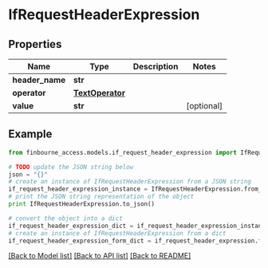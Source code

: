 # IfRequestHeaderExpression


## Properties
Name | Type | Description | Notes
------------ | ------------- | ------------- | -------------
**header_name** | **str** |  | 
**operator** | [**TextOperator**](TextOperator.md) |  | 
**value** | **str** |  | [optional] 

## Example

```python
from finbourne_access.models.if_request_header_expression import IfRequestHeaderExpression

# TODO update the JSON string below
json = "{}"
# create an instance of IfRequestHeaderExpression from a JSON string
if_request_header_expression_instance = IfRequestHeaderExpression.from_json(json)
# print the JSON string representation of the object
print IfRequestHeaderExpression.to_json()

# convert the object into a dict
if_request_header_expression_dict = if_request_header_expression_instance.to_dict()
# create an instance of IfRequestHeaderExpression from a dict
if_request_header_expression_form_dict = if_request_header_expression.from_dict(if_request_header_expression_dict)
```
[[Back to Model list]](../README.md#documentation-for-models) [[Back to API list]](../README.md#documentation-for-api-endpoints) [[Back to README]](../README.md)


